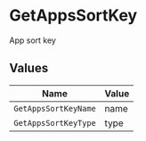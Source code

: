 # GetAppsSortKey

App sort key


## Values

| Name                 | Value                |
| -------------------- | -------------------- |
| `GetAppsSortKeyName` | name                 |
| `GetAppsSortKeyType` | type                 |
